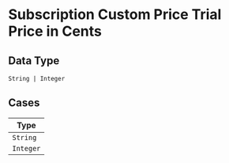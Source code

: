 
# Subscription Custom Price Trial Price in Cents

## Data Type

`String | Integer`

## Cases

| Type |
|  --- |
| `String` |
| `Integer` |

